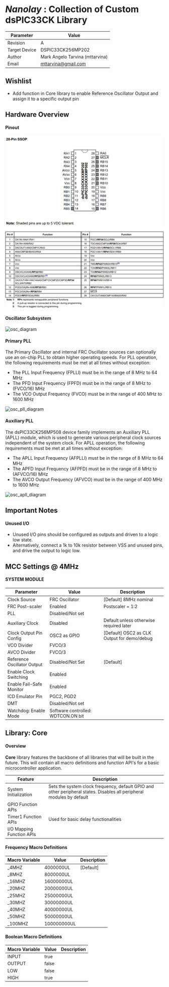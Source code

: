 # *Nanolay* : Collection of Custom dsPIC33CK Library

| Parameter     | Value                           |
| ------------- | ------------------------------- |
| Revision      | A                               |
| Target Device | DSPIC33CK256MP202               |
| Author        | Mark Angelo Tarvina (mttarvina) |
| Email         | mttarvina@gmail.com             |



## Wishlist

* Add function in Core library to enable Reference Oscillator Output and assign it to a specific output pin





## Hardware Overview

#### Pinout

![pinout1](img\pinout1.PNG)

![pinout2](img\pinout2.PNG)



#### Oscillator Subsystem

![osc_diagram](C:\Users\mttar\Documents\Software\Platforms\MPLAB\Projects\docs\img\osc_diagram.PNG)



#### Primary PLL

The Primary Oscillator and internal FRC Oscillator sources can optionally use an on-chip PLL to obtain higher operating speeds.
For PLL operation, the following requirements must be met at all times without exception:

* The PLL Input Frequency (FPLLI) must be in the range of 8 MHz to 64 MHz
* The PFD Input Frequency (FPFD) must be in the range of 8 MHz to (FVCO/16) MHz
* The VCO Output Frequency (FVCO) must be in the range of 400 MHz to 1600 MHz

![osc_pll_diagram](C:\Users\mttar\Documents\Software\Platforms\MPLAB\Projects\docs\img\osc_pll_diagram.PNG)



#### Auxiliary PLL

The dsPIC33CK256MP508 device family implements an Auxiliary PLL (APLL) module, which is used to generate various peripheral clock sources independent of the system clock.
For APLL operation, the following requirements must be met at all times without exception:

* The APLL Input Frequency (AFPLLI) must be in the range of 8 MHz to 64 MHz
* The APFD Input Frequency (AFPFD) must be in the range of 8 MHz to (AFVCO/16) MHz
* The AVCO Output Frequency (AFVCO) must be in the range of 400 MHz to 1600 MHz

![osc_apll_diagram](C:\Users\mttar\Documents\Software\Platforms\MPLAB\Projects\docs\img\osc_apll_diagram.PNG)



## Important Notes

#### Unused I/O

* Unused I/O pins should be configured as outputs and driven to a logic low state.
* Alternatively, connect a 1k to 10k resistor between VSS and unused pins, and drive the output to logic low.



## MCC Settings @ 4MHz

#### SYSTEM MODULE

| Parameter                   | Value                              | Description                                 |
| --------------------------- | ---------------------------------- | ------------------------------------------- |
| Clock Source                | FRC Oscillator                     | [Default] 8MHz nominal                      |
| FRC Post-scaler             | Enabled                            | Postscaler = 1:2                            |
| PLL                         | Disabled/Not set                   |                                             |
| Auxiliary Clock             | Disabled                           | Default unless otherwise required later     |
| Clock Output Pin Config     | OSC2 as GPIO                       | [Default] OSC2 as CLK Output for demo/debug |
| VCO Divider                 | FVCO/3                             |                                             |
| AVCO Divider                | FVCO/3                             |                                             |
| Reference Oscillator Output | Disabled/Not Set                   | [Default]                                   |
| Enable Clock Switching      | Enabled                            |                                             |
| Enable Fail-Safe Monitor    | Enabled                            |                                             |
| ICD Emulator Pin            | PGC2, PGD2                         |                                             |
| DMT                         | Disabled/Not set                   |                                             |
| Watchdog: Enable Mode       | Software controlled: WDTCON.ON bit |                                             |



## Library: Core

#### Overview

**Core** library features the backbone of all libraries that will be built in the future. This will contain all macro definitions and function API's for a basic microcontroller application.

| Feature                   | Description                                                  |
| ------------------------- | ------------------------------------------------------------ |
| System Initialization     | Sets the system clock frequency, default GPIO and other peripheral states. Disables all peripheral modules by default |
| GPIO Function APIs        |                                                              |
| Timer1 Function APIs      | Used for basic delay functionalities                         |
| I/O Mapping Function APIs |                                                              |



#### Frequency Macro Definitions

| Macro Variable | Value       | Description |
| -------------- | ----------- | ----------- |
| _4MHZ          | 4000000UL   | [Default]   |
| _8MHZ          | 8000000UL   |             |
| _16MHZ         | 16000000UL  |             |
| _20MHZ         | 20000000UL  |             |
| _25MHZ         | 25000000UL  |             |
| _30MHZ         | 30000000UL  |             |
| _40MHZ         | 40000000UL  |             |
| _50MHZ         | 50000000UL  |             |
| _100MHZ        | 100000000UL |             |

#### Boolean Macro Definitions

| Macro Variable | Value | Description |
| -------------- | ----- | ----------- |
| INPUT          | true  |             |
| OUTPUT         | false |             |
| LOW            | false |             |
| HIGH           | true  |             |



